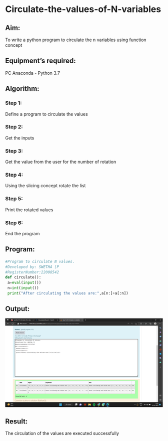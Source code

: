 # Circulate-the-values-of-N-variables

## Aim:

To write a python program to circulate the n variables using function concept

## Equipment’s required:

PC
Anaconda - Python 3.7

## Algorithm: 

### Step 1: 
Define a program to circulate the values
### Step 2: 
Get the inputs
### Step 3: 
Get the value from the user for the number of rotation
### Step 4: 
Using the slicing concept rotate the list
### Step 5: 
Print the rotated values
### Step 6: 
End the program

## Program:
```python
#Program to circulate N values.
#Developed by: SWETHA [P
#RegisterNumber:22008542
def circulate():
 a=eval(input())
 n=int(input())
 print("After circulating the values are:",a[n:]+a[:n])
 ```

## Output:
![](circulatenvariable.png)


## Result:

The circulation of the values are executed successfully


